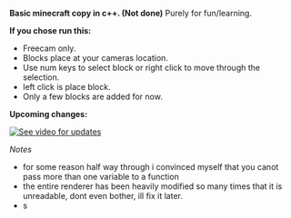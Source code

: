 **Basic minecraft copy in c++. (Not done)**
Purely for fun/learning.

**If you chose run this:**
- Freecam only.
- Blocks place at your cameras location.
- Use num keys to select block or right click to move through the selection.
- left click is place block.
- Only a few blocks are added for now.

**Upcoming changes:**

[![See video for updates](https://img.youtube.com/vi/OG-MRiOwNiU/0.jpg)](https://www.youtube.com/watch?v=OG-MRiOwNiU)

*Notes*
- for some reason half way through i convinced myself that you canot pass more than one variable to a function
- the entire renderer has been heavily modified so many times that it is unreadable, dont even bother, ill fix it later.
- s
